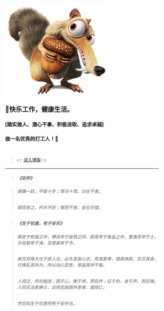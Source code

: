 <!-- _coverpage.md -->

<img src="./icon.png" alt="icon" style="zoom:50%;" />

## 💪快乐工作，健康生活。

### [踏实做人、潜心干事、积极进取、追求卓越]

### 做一名优秀的打工人！🤩

<br>

> 👉 [进入博客](/README.md)👈

---

> ##### 《劝学》

> ###### 骐骥一跃，不能十步；驽马十驾，功在不舍。
>
> ###### 锲而舍之，朽木不折；锲而不舍，金石可镂。

> ##### 《生于忧患，死于安乐》

> ###### 舜发于畎亩之中，傅说举于版筑之间，胶鬲举于鱼盐之中，管夷吾举于士，孙叔敖举于海，百里奚举于市。
>
> ###### 故天将降大任于是人也，必先苦其心志，劳其筋骨，饿其体肤，空乏其身，行拂乱其所为，所以动心忍性，曾益其所不能。
>
> ###### 人恒过，然后能改；困于心，衡于虑，而后作；征于色，发于声，而后喻。入则无法家拂士，出则无敌国外患者，国恒亡。
>
> ###### 然后知生于忧患而死于安乐也。



<!-- 背景色 -->

<!--![color](#fff) -->
